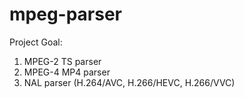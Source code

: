 # mpeg-parser
Project Goal: 
 1. MPEG-2 TS parser
 2. MPEG-4 MP4 parser
 3. NAL parser (H.264/AVC, H.266/HEVC, H.266/VVC)
